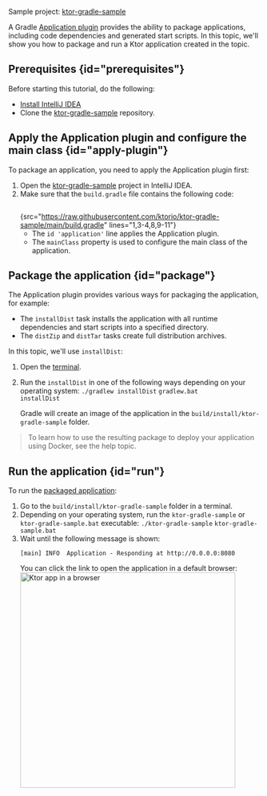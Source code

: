 [//]: # (title: Gradle Application plugin)

<microformat>
<p>
<control>Sample project</control>: <a href="https://github.com/ktorio/ktor-gradle-sample/tree/main">ktor-gradle-sample</a>
</p>
</microformat>

A Gradle [Application plugin](https://docs.gradle.org/current/userguide/application_plugin.html) provides the ability to package applications, including code dependencies and generated start scripts. In this topic, we'll show you how to package and run a Ktor application created in the [](Gradle.xml) topic.

## Prerequisites {id="prerequisites"}
Before starting this tutorial, do the following:
* [Install IntelliJ IDEA](https://www.jetbrains.com/help/idea/installation-guide.html)
* Clone the [ktor-gradle-sample](https://github.com/ktorio/ktor-gradle-sample) repository.


## Apply the Application plugin and configure the main class {id="apply-plugin"}
To package an application, you need to apply the Application plugin first:
1. Open the [ktor-gradle-sample](https://github.com/ktorio/ktor-gradle-sample) project in IntelliJ IDEA.
1. Make sure that the `build.gradle` file contains the following code:
   ```groovy
   ```
   {src="https://raw.githubusercontent.com/ktorio/ktor-gradle-sample/main/build.gradle" lines="1,3-4,8,9-11"}
    * The `id 'application'` line applies the Application plugin. 
    * The `mainClass` property is used to configure the main class of the application.


## Package the application {id="package"}
The Application plugin provides various ways for packaging the application, for example:
* The `installDist` task installs the application with all runtime dependencies and start scripts into a specified directory.
* The `distZip` and `distTar` tasks create full distribution archives.

In this topic, we'll use `installDist`:
1. Open the [terminal](https://www.jetbrains.com/help/idea/terminal-emulator.html).
1. Run the `installDist` in one of the following ways depending on your operating system:
   <tabs>
   <tab title="Linux/MacOS">
   <code style="block" lang="Bash">./gradlew installDist</code>
   </tab>
   <tab title="Windows">
   <code style="block" lang="CMD">gradlew.bat installDist</code>
   </tab>
   </tabs>
   
   Gradle will create an image of the application in the `build/install/ktor-gradle-sample` folder. 

> To learn how to use the resulting package to deploy your application using Docker, see the [](docker.md) help topic.

## Run the application {id="run"}
To run the [packaged application](#package):
1. Go to the `build/install/ktor-gradle-sample` folder in a terminal.
1. Depending on your operating system, run the `ktor-gradle-sample` or `ktor-gradle-sample.bat` executable:
   <tabs>
   <tab title="Linux/MacOS">
   <code style="block" lang="Bash">./ktor-gradle-sample</code>
   </tab>
   <tab title="Windows">
   <code style="block" lang="CMD">ktor-gradle-sample.bat</code>
   </tab>
   </tabs>
1. Wait until the following message is shown:
   ```
   [main] INFO  Application - Responding at http://0.0.0.0:8080
   ```
   You can click the link to open the application in a default browser:
   <img src="ktor_idea_new_project_browser.png" alt="Ktor app in a browser" width="430"/>